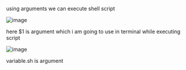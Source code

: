 using arguments we can execute shell script

![image](https://user-images.githubusercontent.com/85178565/228650088-c9b68494-0d3e-4621-af50-1aa6962fc461.png)


here $1 is argument which i am going to use in terminal while executing script

![image](https://user-images.githubusercontent.com/85178565/228650453-896560c0-8d75-4735-a4c8-d032d390a2db.png)

variable.sh is argument
